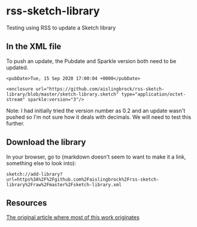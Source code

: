 # rss-sketch-library
Testing using RSS to update a Sketch library

## In the XML file
To push an update, the Pubdate and Sparkle version both need to be updated. 

`<pubDate>Tue, 15 Sep 2020 17:00:04 +0000</pubDate>`

`<enclosure url="https://github.com/aislingbrock/rss-sketch-library/blob/master/sketch-library.sketch" type="application/octet-stream" sparkle:version="3"/>`

Note: I had initially tried the version number as 0.2 and an update wasn't pushed so I'm not sure how it deals with decimals. We will need to test this further.

## Download the library

In your browser, go to (markdown doesn't seem to want to make it a link, something else to look into): 

`sketch://add-library?url=https%3A%2F%2Fgithub.com%2Faislingbrock%2Frss-sketch-library%2Fraw%2Fmaster%2Fsketch-library.xml`

## Resources

[The original article where most of this work originates](https://medium.com/sovanta-design-lab/autoupdate-sketch-libraries-via-rss-584687de5b12)
